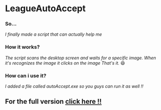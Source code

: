 LeagueAutoAccept
=============
### So...
_I finally made a script that can actually help me_ 

### How it works?
_The script scans the desktop screen and waits for a specific image.
When it's recognizes the image it clicks on the image 
That's it._ 😄

### How can i use it?
_I added a file called autoAccept.exe so you guys can run it as well !!_

For the full version [click here !!](https://github.com/yechielb2000/LeagueAuto) 
--------------

